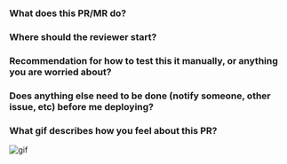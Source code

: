 ### What does this PR/MR do?


### Where should the reviewer start?


### Recommendation for how to test this it manually, or anything you are worried about?


### Does anything else need to be done (notify someone, other issue, etc) before me deploying?


### What gif describes how you feel about this PR?
![gif]()
